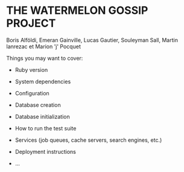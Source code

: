 # THE WATERMELON GOSSIP PROJECT

Boris Alföldi, Emeran Gainville, Lucas Gautier, Souleyman Sall, Martin lanrezac et Marion 'j' Pocquet



Things you may want to cover:

* Ruby version

* System dependencies

* Configuration

* Database creation

* Database initialization

* How to run the test suite

* Services (job queues, cache servers, search engines, etc.)

* Deployment instructions

* ...
